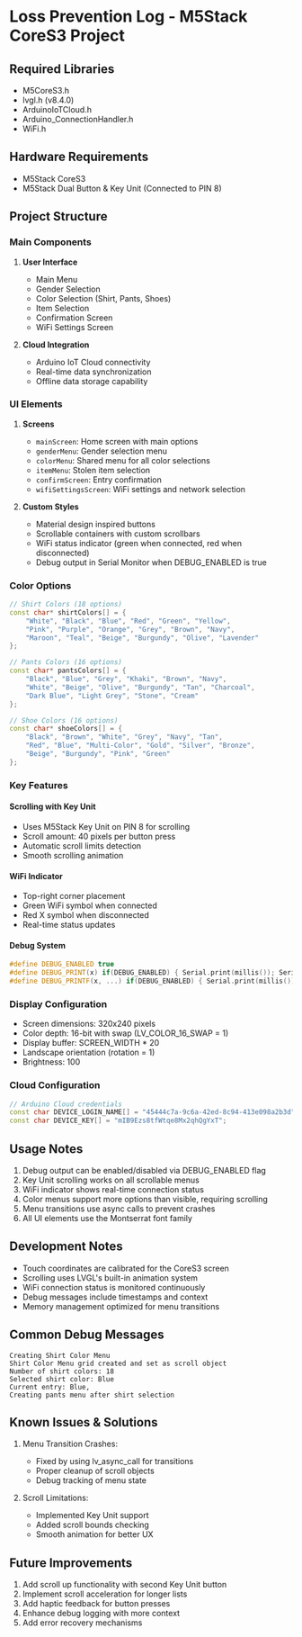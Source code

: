 # Loss Prevention Log - M5Stack CoreS3 Project

## Required Libraries
- M5CoreS3.h
- lvgl.h (v8.4.0)
- ArduinoIoTCloud.h
- Arduino_ConnectionHandler.h
- WiFi.h

## Hardware Requirements
- M5Stack CoreS3
- M5Stack Dual Button & Key Unit (Connected to PIN 8)

## Project Structure

### Main Components
1. **User Interface**
   - Main Menu
   - Gender Selection
   - Color Selection (Shirt, Pants, Shoes)
   - Item Selection
   - Confirmation Screen
   - WiFi Settings Screen

2. **Cloud Integration**
   - Arduino IoT Cloud connectivity
   - Real-time data synchronization
   - Offline data storage capability

### UI Elements
1. **Screens**
   - `mainScreen`: Home screen with main options
   - `genderMenu`: Gender selection menu
   - `colorMenu`: Shared menu for all color selections
   - `itemMenu`: Stolen item selection
   - `confirmScreen`: Entry confirmation
   - `wifiSettingsScreen`: WiFi settings and network selection

2. **Custom Styles**
   - Material design inspired buttons
   - Scrollable containers with custom scrollbars
   - WiFi status indicator (green when connected, red when disconnected)
   - Debug output in Serial Monitor when DEBUG_ENABLED is true

### Color Options
```cpp
// Shirt Colors (18 options)
const char* shirtColors[] = {
    "White", "Black", "Blue", "Red", "Green", "Yellow", 
    "Pink", "Purple", "Orange", "Grey", "Brown", "Navy",
    "Maroon", "Teal", "Beige", "Burgundy", "Olive", "Lavender"
};

// Pants Colors (16 options)
const char* pantsColors[] = {
    "Black", "Blue", "Grey", "Khaki", "Brown", "Navy",
    "White", "Beige", "Olive", "Burgundy", "Tan", "Charcoal",
    "Dark Blue", "Light Grey", "Stone", "Cream"
};

// Shoe Colors (16 options)
const char* shoeColors[] = {
    "Black", "Brown", "White", "Grey", "Navy", "Tan",
    "Red", "Blue", "Multi-Color", "Gold", "Silver", "Bronze",
    "Beige", "Burgundy", "Pink", "Green"
};
```

### Key Features

#### Scrolling with Key Unit
- Uses M5Stack Key Unit on PIN 8 for scrolling
- Scroll amount: 40 pixels per button press
- Automatic scroll limits detection
- Smooth scrolling animation

#### WiFi Indicator
- Top-right corner placement
- Green WiFi symbol when connected
- Red X symbol when disconnected
- Real-time status updates

#### Debug System
```cpp
#define DEBUG_ENABLED true
#define DEBUG_PRINT(x) if(DEBUG_ENABLED) { Serial.print(millis()); Serial.print(": "); Serial.println(x); }
#define DEBUG_PRINTF(x, ...) if(DEBUG_ENABLED) { Serial.print(millis()); Serial.print(": "); Serial.printf(x, __VA_ARGS__); }
```

### Display Configuration
- Screen dimensions: 320x240 pixels
- Color depth: 16-bit with swap (LV_COLOR_16_SWAP = 1)
- Display buffer: SCREEN_WIDTH * 20
- Landscape orientation (rotation = 1)
- Brightness: 100

### Cloud Configuration
```cpp
// Arduino Cloud credentials
const char DEVICE_LOGIN_NAME[] = "45444c7a-9c6a-42ed-8c94-413e098a2b3d";
const char DEVICE_KEY[] = "mIB9Ezs8tfWtqe8Mx2qhQgYxT";
```

## Usage Notes
1. Debug output can be enabled/disabled via DEBUG_ENABLED flag
2. Key Unit scrolling works on all scrollable menus
3. WiFi indicator shows real-time connection status
4. Color menus support more options than visible, requiring scrolling
5. Menu transitions use async calls to prevent crashes
6. All UI elements use the Montserrat font family

## Development Notes
- Touch coordinates are calibrated for the CoreS3 screen
- Scrolling uses LVGL's built-in animation system
- WiFi connection status is monitored continuously
- Debug messages include timestamps and context
- Memory management optimized for menu transitions

## Common Debug Messages
```
Creating Shirt Color Menu
Shirt Color Menu grid created and set as scroll object
Number of shirt colors: 18
Selected shirt color: Blue
Current entry: Blue,
Creating pants menu after shirt selection
```

## Known Issues & Solutions
1. Menu Transition Crashes:
   - Fixed by using lv_async_call for transitions
   - Proper cleanup of scroll objects
   - Debug tracking of menu state

2. Scroll Limitations:
   - Implemented Key Unit support
   - Added scroll bounds checking
   - Smooth animation for better UX

## Future Improvements
1. Add scroll up functionality with second Key Unit button
2. Implement scroll acceleration for longer lists
3. Add haptic feedback for button presses
4. Enhance debug logging with more context
5. Add error recovery mechanisms
